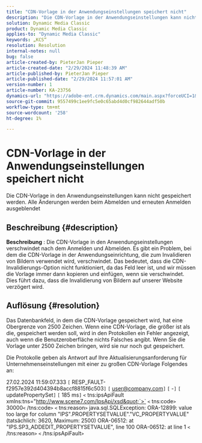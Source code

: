 ```yaml
---
title: "CDN-Vorlage in der Anwendungseinstellungen speichert nicht"
description: "Die CDN-Vorlage in der Anwendungseinstellungen kann nicht gespeichert werden. Alle Änderungen werden beim Abmelden und erneuten Anmelden ausgeblendet."
solution: Dynamic Media Classic
product: Dynamic Media Classic
applies-to: "Dynamic Media Classic"
keywords: „KCS“
resolution: Resolution
internal-notes: null
bug: false
article-created-by: PieterJan Pieper
article-created-date: "2/29/2024 11:48:39 AM"
article-published-by: PieterJan Pieper
article-published-date: "2/29/2024 11:57:01 AM"
version-number: 1
article-number: KA-23756
dynamics-url: "https://adobe-ent.crm.dynamics.com/main.aspx?forceUCI=1&pagetype=entityrecord&etn=knowledgearticle&id=02f16b74-f8d6-ee11-9078-6045bd006b25"
source-git-commit: 9557499c1ee9fc5e0c65abd4d0cf982644adf50b
workflow-type: tm+mt
source-wordcount: '258'
ht-degree: 1%

---
```


# CDN-Vorlage in der Anwendungseinstellungen speichert nicht


Die CDN-Vorlage in den Anwendungseinstellungen kann nicht gespeichert werden. Alle Änderungen werden beim Abmelden und erneuten Anmelden ausgeblendet

## Beschreibung {#description}

<b>Beschreibung</b> : Die CDN-Vorlage in den Anwendungseinstellungen verschwindet nach dem Anmelden und Abmelden. Es gibt ein Problem, bei dem die CDN-Vorlage in der Anwendungseinrichtung, die zum Invalidieren von Bildern verwendet wird, verschwindet. Das bedeutet, dass die CDN-Invalidierungs-Option nicht funktioniert, da das Feld leer ist, und wir müssen die Vorlage immer dann kopieren und einfügen, wenn sie verschwindet. Dies führt dazu, dass die Invalidierung von Bildern auf unserer Website verzögert wird.

## Auflösung {#resolution}


Das Datenbankfeld, in dem die CDN-Vorlage gespeichert wird, hat eine Obergrenze von 2500 Zeichen. Wenn eine CDN-Vorlage, die größer ist als die, gespeichert werden soll, wird in den Protokollen ein Fehler angezeigt, auch wenn die Benutzeroberfläche nichts Falsches angibt. Wenn Sie die Vorlage unter 2500 Zeichen bringen, wird sie nur noch gut gespeichert.



Die Protokolle geben als Antwort auf Ihre Aktualisierungsanforderung für Unternehmenseinstellungen mit einer zu großen CDN-Vorlage Folgendes an:

27.02.2024 11:59:07.333 `[` RESP_FAULT-f2957e392d404394b8accf8815f6c503`]`
`[` user@company.com`]`  `[` -`]`  `[` updatePropertySet`]`  `[` 185 ms`]`
`<` tns:ipsApiFault xmlns:tns=&quot;http://www.scene7.com/IpsApi/xsd&quot;`>` `<` tns:code`>` 30000`<` /tns:code`>` `<` tns:reason`>` java.sql.SQLException: ORA-12899: value too large for column &quot;IPS&quot;.PROPERTYSETVALUE&quot;.&quot;VC_PROPERTYVALUE&quot; (tatsächlich: 3620, Maximum: 2500) ORA-06512: at &quot;IPS.SP3_ADDEDIT_PROPERTYSETVALUE&quot;, line 100 ORA-06512: at line 1
`<` /tns:reason`>` `<` /tns:ipsApiFault`>`
